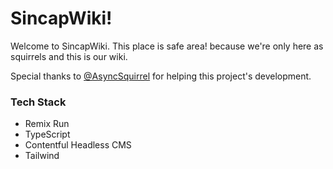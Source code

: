 # SincapWiki!
Welcome to SincapWiki. This place is safe area! because we're only here as squirrels and this is our wiki. 

Special thanks to [@AsyncSquirrel](https://github.com/mertturkmenoglu) for helping this project's development. 

### Tech Stack
- Remix Run
- TypeScript
- Contentful Headless CMS
- Tailwind